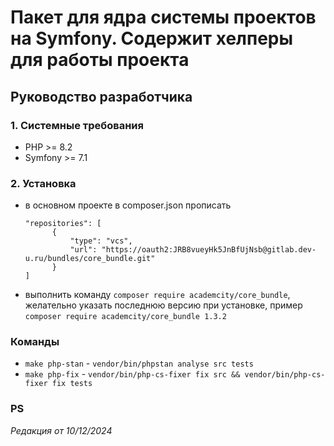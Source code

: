 # Пакет для ядра системы проектов на Symfony. Содержит хелперы для работы проекта

## Руководство разработчика

### 1. Системные требования

- PHP >= 8.2
- Symfony >= 7.1

### 2. Установка

- в основном проекте в composer.json прописать
  ```
  "repositories": [
        {
            "type": "vcs",
            "url": "https://oauth2:JRB8vueyHk5JnBfUjNsb@gitlab.dev-u.ru/bundles/core_bundle.git"
        }
  ]
  ```
- выполнить команду `composer require academcity/core_bundle`, желательно указать последнюю версию при установке, пример `composer require academcity/core_bundle 1.3.2`



### Команды

- `make php-stan`  - `vendor/bin/phpstan analyse src tests`
- `make php-fix`  -  `vendor/bin/php-cs-fixer fix src && vendor/bin/php-cs-fixer fix tests`

### PS

*Редакция от 10/12/2024*
